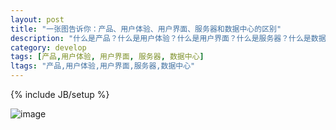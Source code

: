 ```yaml
---
layout: post
title: "一张图告诉你：产品、用户体验、用户界面、服务器和数据中心的区别"
description: "什么是产品？什么是用户体验？什么是用户界面？什么是服务器？什么是数据中心？一张图让你读懂这些概念。"
category: develop
tags: [产品,用户体验, 用户界面, 服务器, 数据中心]
ltags: "产品,用户体验,用户界面,服务器,数据中心"
---
```

{% include JB/setup %}

![image](http://pic.yupoo.com/sjqmcr/CO7f1IQg/4EIks.jpg)
